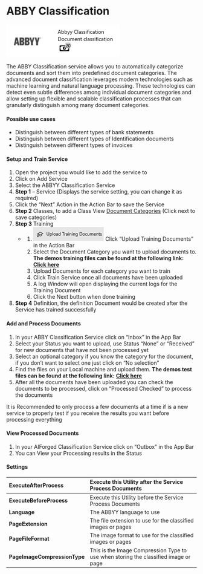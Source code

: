# ABBY Classification

![](../assets/32.png)

The ABBY Classification service allows you to automatically categorize documents and sort them into predefined document categories. The advanced document classification leverages modern technologies such as machine learning and natural language processing. These technologies can detect even subtle differences among individual document categories and allow setting up flexible and scalable classification processes that can granularly distinguish among many document categories.

#### Possible use cases
* Distinguish between different types of bank statements
* Distinguish between different types of Identification documents
* Distinguish between different types of invoices

#### Setup and Train Service
1. Open the project you would like to add the service to
2. Click on Add Service
3. Select the ABBYY Classification Service
4. **Step 1** – Service \(Displays the service setting, you can change it as required\)
5. Click the “Next” Action in the Action Bar to save the Service
6. **Step 2** Classes, to add a Class View [Document Categories]() \(Click next to save categories\)
7. **Step 3** Training
   * 1. ![](../assets/33.png) Click “Upload Training Documents” in the Action Bar
     2. Select the Document Category you want to upload documents to. **The demos training files can be found at the following link:** [**Click here**](https://larchold-my.sharepoint.com/:u:/g/personal/jannie_larcai_com/EVXJvXsMjM1Gnmhcic-UUnoB99xK0fDRjsaZREkx63PFHg?e=4RtU6d)
     3. Upload Documents for each category you want to train
     4. Click Train Service once all documents have been uploaded
     5. A log Window will open displaying the current logs for the Training Document
     6. Click the Next button when done training
8. **Step 4** Definition, the definition Document would be created after the Service has trained successfully

#### Add and Process Documents

1. In your ABBY Classification Service click on “Inbox” in the App Bar
2. Select your Status you want to upload, use Status “None” or “Received” for new documents that have not been processed yet
3. Select an optional category if you know the category for the document, if you don’t want to select one just click on “No selection”
4. Find the files on your Local machine and upload them. **The demos test files can be found at the following link:** [**Click here**](https://larchold-my.sharepoint.com/:u:/g/personal/jannie_larcai_com/Ec-_k8RmUqNAv6WgCgwItfcBTRp1Gk0V6OeyTj2S3SIUQg?e=EquxX9)
5. After all the documents have been uploaded you can check the documents to be processed, click on “Processed Checked” to process the documents

It is Recommended to only process a few documents at a time if is a new service to properly test if you receive the results you want before processing everything

#### View Processed Documents

1. In your AIForged Classification Service click on “Outbox” in the App Bar
2. You can View your Processing results in the Status

#### Settings

| **ExecuteAfterProcess** | Execute this Utility after the Service Process Documents |
| :--- | :--- |
| **ExecuteBeforeProcess** | Execute this Utility before the Service Process Documents |
| **Language** | The ABBYY language to use |
| **PageExtension** | The file extension to use for the classified images or pages |
| **PageFileFormat** | The image format to use for the classified images or pages |
| **PageImageCompressionType** | This is the Image Compression Type to use when storing the classified image or page |

